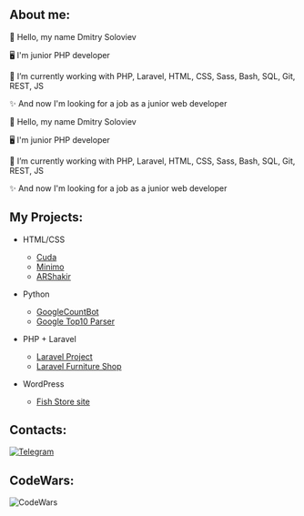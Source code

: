 ## About me:

<p>👋 Hello, my name Dmitry Soloviev</p>
<p>🖥 I'm junior PHP developer</p>
<p>🌱 I’m currently working with PHP, Laravel, HTML, CSS, Sass, Bash, SQL, Git, REST, JS</p>
<p>✨ And now I'm looking for a job as a junior web developer</p>

<p>👋 Hello, my name Dmitry Soloviev</p>
<p>🖥 I'm junior PHP developer</p>
<p>🌱 I’m currently working with PHP, Laravel, HTML, CSS, Sass, Bash, SQL, Git, REST, JS</p>
<p>✨ And now I'm looking for a job as a junior web developer</p>

## My Projects:
- HTML/CSS
    - [Cuda](https://github.com/dsoloview/Cuda)
    - [Minimo](https://github.com/dsoloview/Minimo)
    - [ARShakir](https://github.com/dsoloview/ARShakir)
- Python
    - [GoogleCountBot](https://github.com/dsoloview/GoogleCountBot)
    - [Google Top10 Parser](https://github.com/dsoloview/Google_Top10_Parser)
- PHP + Laravel
    - [Laravel Project](https://github.com/dsoloview/LaravelProject)
    - [Laravel Furniture Shop](https://github.com/dsoloview/LaravelFurniture)

- WordPress
    - [Fish Store site](https://xn----9sbwctocg6gc.xn--p1ai/)

## Contacts:
[![Telegram](https://badges.aleen42.com/src/telegram.svg)](https://t.me/dsoloview)

## CodeWars:
![CodeWars](https://www.codewars.com/users/dsoloview/badges/large)


